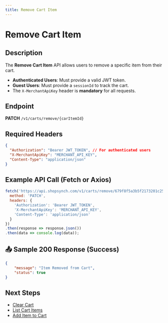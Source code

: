 ```yaml
---
title: Remove Cart Item
---
```


# Remove Cart Item

##  Description
The **Remove Cart Item** API allows users to remove a specific item from their cart.

- **Authenticated Users**: Must provide a valid JWT token.
- **Guest Users**: Must provide a `sessionId` to track the cart.
- The `X-MerchantApiKey` header is **mandatory** for all requests.

##  Endpoint
**PATCH** `/v1/carts/remove/{carItemId}`

##  Required Headers
```json
{
  "Authorization": "Bearer JWT_TOKEN", // For authenticated users
  "X-MerchantApiKey": "MERCHANT_API_KEY",
  "Content-Type": "application/json"
}
```

##  Example API Call (Fetch or Axios)
```javascript
fetch('https://api.shopsynch.com/v1/carts/remove/679f8f5a3b5f2173201c2582', {
  method: 'PATCH',
  headers: {
    'Authorization': 'Bearer JWT_TOKEN',
    'X-MerchantApiKey': 'MERCHANT_API_KEY',
    'Content-Type': 'application/json'
  }
})
.then(response => response.json())
.then(data => console.log(data));
```

## 📤 Sample 200 Response (Success)
```json
{
    "message": "Item Removed from Cart",
    "status": true
}
```

##  Next Steps
- [Clear Cart](./clear-cart.md)
- [List Cart Items](./list-cart-items.md)
- [Add Item to Cart](./add-item-to-cart.md)